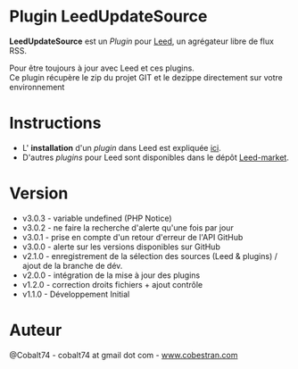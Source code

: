 Plugin LeedUpdateSource
=============

**LeedUpdateSource** est un _Plugin_ pour [Leed](http://projet.idleman.fr/leed), un agrégateur libre de flux RSS.

Pour être toujours à jour avec Leed et ces plugins. <br />
Ce plugin récupère le zip du projet GIT et le dezippe directement sur votre environnement

Instructions
============

* L' **installation** d'un _plugin_ dans Leed est expliquée [ici](http://projet.idleman.fr/leed/?page=Plugins).
* D'autres _plugins_ pour Leed sont disponibles dans le dépôt [Leed-market](https://github.com/ldleman/Leed-market).

Version
=======

* v3.0.3  - variable undefined (PHP Notice)
* v3.0.2  - ne faire la recherche d'alerte qu'une fois par jour
* v3.0.1  - prise en compte d'un retour d'erreur de l'API GitHub
* v3.0.0  - alerte sur les versions disponibles sur GitHub
* v2.1.0  - enregistrement de la sélection des sources (Leed & plugins) / ajout de la branche de dév.
* v2.0.0  - intégration de la mise à jour des plugins
* v1.2.0  - correction droits fichiers + ajout contrôle
* v1.1.0  - Développement Initial

Auteur
=======
@Cobalt74 - cobalt74 at gmail dot com - www.cobestran.com